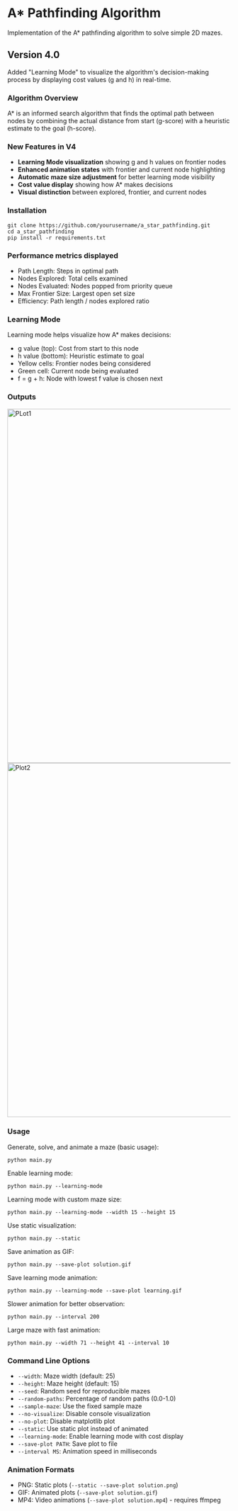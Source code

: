 # A* Pathfinding Algorithm
Implementation of the A* pathfinding algorithm to solve simple 2D mazes.

## Version 4.0
Added "Learning Mode" to visualize the algorithm's decision-making process by displaying cost values (g and h) in real-time.

### Algorithm Overview
A* is an informed search algorithm that finds the optimal path between nodes
by combining the actual distance from start (g-score) with a heuristic estimate
to the goal (h-score).

### New Features in V4
- **Learning Mode visualization** showing g and h values on frontier nodes
- **Enhanced animation states** with frontier and current node highlighting
- **Automatic maze size adjustment** for better learning mode visibility
- **Cost value display** showing how A* makes decisions
- **Visual distinction** between explored, frontier, and current nodes

### Installation
```
git clone https://github.com/yourusername/a_star_pathfinding.git
cd a_star_pathfinding
pip install -r requirements.txt
```

### Performance metrics displayed
- Path Length: Steps in optimal path 
- Nodes Explored: Total cells examined 
- Nodes Evaluated: Nodes popped from priority queue 
- Max Frontier Size: Largest open set size 
- Efficiency: Path length / nodes explored ratio

### Learning Mode
Learning mode helps visualize how A* makes decisions:
- g value (top): Cost from start to this node
- h value (bottom): Heuristic estimate to goal
- Yellow cells: Frontier nodes being considered
- Green cell: Current node being evaluated
- f = g + h: Node with lowest f value is chosen next

### Outputs
<img width="800" alt="PLot1" src="https://github.com/user-attachments/assets/0aff24ce-7161-42e0-a79a-de91fbe336db" />
<img width="800" alt="Plot2" src="https://github.com/user-attachments/assets/d3f55fd0-4324-4623-8bed-6442cf853177" />


### Usage

Generate, solve, and animate a maze (basic usage):

`python main.py`

Enable learning mode:

`python main.py --learning-mode`

Learning mode with custom maze size:

`python main.py --learning-mode --width 15 --height 15`

Use static visualization:

`python main.py --static`

Save animation as GIF:

`python main.py --save-plot solution.gif`

Save learning mode animation:

`python main.py --learning-mode --save-plot learning.gif`

Slower animation for better observation:

`python main.py --interval 200`

Large maze with fast animation:

`python main.py --width 71 --height 41 --interval 10`

### Command Line Options
- `--width`: Maze width (default: 25)
- `--height`: Maze height (default: 15)
- `--seed`: Random seed for reproducible mazes
- `--random-paths`: Percentage of random paths (0.0-1.0)
- `--sample-maze`: Use the fixed sample maze
- `--no-visualize`: Disable console visualization
- `--no-plot`: Disable matplotlib plot
- `--static`: Use static plot instead of animated
- `--learning-mode`: Enable learning mode with cost display
- `--save-plot PATH`: Save plot to file
- `--interval MS`: Animation speed in milliseconds

### Animation Formats
- PNG: Static plots (`--static --save-plot solution.png`)
- GIF: Animated plots (`--save-plot solution.gif`)
- MP4: Video animations (`--save-plot solution.mp4`) - requires ffmpeg
